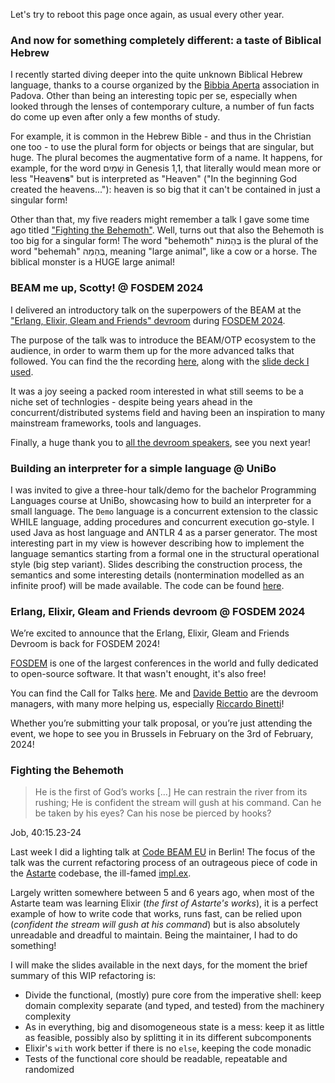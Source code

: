 Let's try to reboot this page once again, as usual every other year.

### And now for something completely different: a taste of Biblical Hebrew

I recently started diving deeper into the quite unknown Biblical Hebrew language,
thanks to a course organized by the [Bibbia Aperta](http://www.bibbiaperta.it/) association in Padova.
Other than being an interesting topic per se, especially when looked through the lenses of contemporary culture,
a number of fun facts do come up even after only a few months of study.

For example, it is common in the Hebrew Bible - and thus in the Christian one too - to use the plural form
for objects or beings that are singular, but huge. The plural becomes the augmentative form of a name.
It happens, for example, for the word שָׁמַיִם in Genesis 1,1, that literally
would mean more or less "Heaven**s**" but is interpreted as "Heaven" ("In the beginning God created the heavens..."):
heaven is so big that it can't be contained in just a singular form!

Other than that, my five readers might remember a talk I gave some time ago titled ["Fighting the Behemoth"](#fighting-the-behemoth).
Well, turns out that also the Behemoth is too big for a singular form!
The word "behemoth" בְּהֵמוֹת is the plural of the word "behemah" בְּהֵמַה, meaning "large animal", like a cow or a horse. The biblical monster is a HUGE large animal!

### BEAM me up, Scotty! @ FOSDEM 2024
I delivered an introductory talk on the superpowers of the BEAM at the
["Erlang, Elixir, Gleam and Friends" devroom](https://beam-fosdem.dev/2024-edition/) during
[FOSDEM 2024](https://fosdem.org/2024).

The purpose of the talk was to introduce the BEAM/OTP ecosystem to the audience,
in order to warm them up for the more advanced talks that followed.
You can find the the recording [here](https://beam-fosdem.dev/2024-edition/), along with the [slide deck I used](https://docs.google.com/presentation/d/e/2PACX-1vTRYeEK-f4TGD0KyNjxCjpGuVyJBH3MS9zopHWHSgXYzPzKBnCbYYe11H-yTxvqVnrVlewgW9Ad3dxt/pub?start=false&loop=false&delayms=15000).

It was a joy seeing a packed room interested in what still seems to be a niche set of technlogies -
despite being years ahead in the concurrent/distributed systems field and having been
an inspiration to many mainstream frameworks, tools and languages.

Finally, a huge thank you to [all the devroom speakers](https://beam-fosdem.dev/2024-edition/), see you next year!

### Building an interpreter for a simple language @ UniBo
I was invited to give a three-hour talk/demo for the bachelor Programming Languages course at UniBo, showcasing how to build an interpreter for a small language.
The `Demo` language is a concurrent extension to the classic WHILE language, adding procedures and concurrent execution go-style.
I used Java as host language and ANTLR 4 as a parser generator.
The most interesting part in my view is however describing how to implement the language semantics starting from a formal one in the structural operational style (big step variant).
Slides describing the construction process, the semantics and some interesting details (nontermination modelled as an infinite proof) will be made available.
The code can be found [here](https://github.com/annopaolo/demo).

### Erlang, Elixir, Gleam and Friends devroom @ FOSDEM 2024

We’re excited to announce that the Erlang, Elixir, Gleam and Friends Devroom is back for FOSDEM 2024!

[FOSDEM](https://fosdem.org/2024/) is one of the largest conferences in the world and fully dedicated to open-source software.
It that wasn't enought, it's also free!

You can find the Call for Talks [here](https://beam-fosdem.dev/call-for-talks/).
Me and [Davide Bettio](https://blog.uninstall.it/) are the devroom managers, with many more helping us, especially [Riccardo Binetti](https://rbino.com/)!

Whether you’re submitting your talk proposal, or you’re just attending the event, we hope to see you in Brussels in February on the 3rd of February, 2024!

### Fighting the Behemoth
> He is the first of God’s works [...]
  He can restrain the river from its rushing;
  He is confident the stream will gush at his command.
  Can he be taken by his eyes?
  Can his nose be pierced by hooks?

Job, 40:15.23-24

Last week I did a lighting talk at [Code BEAM EU](https://codebeameurope.com/) in Berlin!
The focus of the talk was the current refactoring process of an outrageous piece of code
in the [Astarte](https://github.com/astarte-platform) codebase, the ill-famed [impl.ex](https://github.com/astarte-platform/astarte/blob/master/apps/astarte_data_updater_plant/lib/astarte_data_updater_plant/data_updater/impl.ex).

Largely written somewhere between 5 and 6 years ago, when most of the Astarte team was learning
Elixir (*the first of Astarte's works*), it is a perfect example of how to write code that works, runs fast, can be relied upon (*confident the stream will gush at his command*)
but is also absolutely unreadable and dreadful to maintain.
Being the maintainer, I had to do something!

I will make the slides available in the next days, for the moment the brief summary of this
WIP refactoring is:
- Divide the functional, (mostly) pure core from the imperative shell: keep domain complexity separate (and typed, and tested) from the machinery complexity
- As in everything, big and disomogeneous state is a mess: keep it as little as feasible, possibly also by splitting it in its different subcomponents
- Elixir's `with` work better if there is no `else`, keeping the code monadic
- Tests of the functional core should be readable, repeatable and randomized
